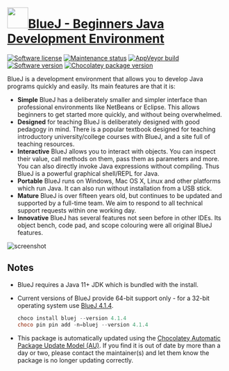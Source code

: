 # [<img src="https://cdn.jsdelivr.net/gh/dgalbraith/chocolatey-packages@ec1652f85e86682fba61efdbeb5a556dd6ad0284/icons/bluej.png" width="48" height="48"/>BlueJ - Beginners Java Development Environment](https://chocolatey.org/packages/bluej)

[![Software license](https://img.shields.io/badge/License-GPLv2-blue.svg)](https://www.bluej.org/about/LICENSE.txt)
[![Maintenance status](https://img.shields.io/badge/maintained%3F-yes-green.svg)](https://gitHub.com/dgalbraith/chocolatey-packages/graphs/commit-activity)
[![AppVeyor build](https://img.shields.io/appveyor/ci/dgalbraith/chocolatey-packages)](https://ci.appveyor.com/project/dgalbraith/chocolatey-packages)
[![Software version](https://img.shields.io/badge/Source-v5.4.0-blue.svg)](https://www.bluej.org/index.html)
[![Chocolatey package version](https://img.shields.io/chocolatey/v/bluej?label=Chocolatey)](https://chocolatey.org/packages/bluej)

BlueJ is a development environment that allows you to develop Java programs quickly and easily. Its main features are that it is:

* **Simple** BlueJ has a deliberately smaller and simpler interface than professional environments like NetBeans or Eclipse. This allows beginners to get started more quickly, and without being overwhelmed.
* **Designed** for teaching BlueJ is deliberately designed with good pedagogy in mind. There is a popular textbook designed for teaching introductory university/college courses with BlueJ, and a site full of teaching resources.
* **Interactive** BlueJ allows you to interact with objects. You can inspect their value, call methods on them, pass them as parameters and more. You can also directly invoke Java expressions without compiling. Thus BlueJ is a powerful graphical shell/REPL for Java.
* **Portable** BlueJ runs on Windows, Mac OS X, Linux and other platforms which run Java. It can also run without installation from a USB stick.
* **Mature** BlueJ is over fifteen years old, but continues to be updated and supported by a full-time team. We aim to respond to all technical support requests within one working day.
* **Innovative** BlueJ has several features not seen before in other IDEs. Its object bench, code pad, and scope colouring were all original BlueJ features.

![screenshot](https://cdn.jsdelivr.net/gh/dgalbraith/chocolatey-packages@48b2855247b0e422e994f50e85b9bf8c8ca98c79/automatic/bluej/screenshot.png)

## Notes

* BlueJ requires a Java 11+ JDK which is bundled with the install.
* Current versions of BlueJ provide 64-bit support only - for a 32-bit operating system use [BlueJ 4.1.4](https://chocolatey.org/packages/bluej/4.1.4).
  
  ```powershell
  choco install bluej --version 4.1.4
  choco pin pin add -n=bluej --version 4.1.4
  ```

* This package is automatically updated using the [Chocolatey Automatic Package Update Model (AU)](https://github.com/majkinetor/au/blob/master/README.md).
  If you find it is out of date by more than a day or two, please contact the maintainer(s) and let them know the package is no longer updating correctly.
